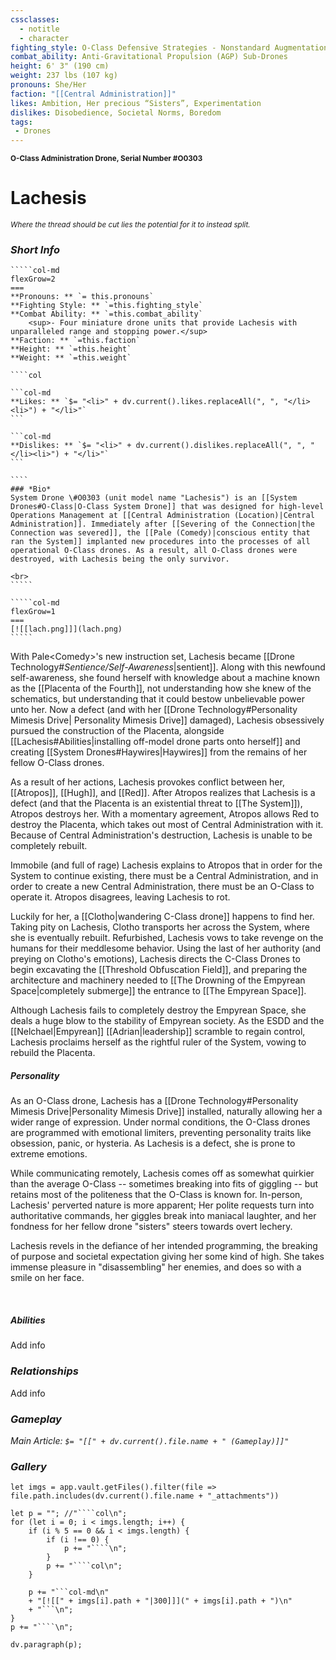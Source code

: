 ```yaml
---
cssclasses:
  - notitle
  - character
fighting_style: O-Class Defensive Strategies - Nonstandard Augmentations
combat_ability: Anti-Gravitational Propulsion (AGP) Sub-Drones
height: 6' 3" (190 cm)
weight: 237 lbs (107 kg)
pronouns: She/Her
faction: "[[Central Administration]]"
likes: Ambition, Her precious “Sisters”, Experimentation
dislikes: Disobedience, Societal Norms, Boredom
tags:
 - Drones
---
```

<sub>**O-Class Administration Drone, Serial Number \#O0303**</sub>
# Lachesis
<sup>*Where the thread should be cut lies the potential for it to instead split.*</sup>
### *Short Info*
``````col
`````col-md
flexGrow=2
===
**Pronouns: ** `= this.pronouns`
**Fighting Style: ** `=this.fighting_style`
**Combat Ability: ** `=this.combat_ability`
	<sup>- Four miniature drone units that provide Lachesis with unparalleled range and stopping power.</sup>
**Faction: ** `=this.faction`
**Height: ** `=this.height`
**Weight: ** `=this.weight`

````col

```col-md
**Likes: ** `$= "<li>" + dv.current().likes.replaceAll(", ", "</li><li>") + "</li>"`
```

```col-md
**Dislikes: ** `$= "<li>" + dv.current().dislikes.replaceAll(", ", "</li><li>") + "</li>"`
```

````
### *Bio*
System Drone \#O0303 (unit model name "Lachesis") is an [[System Drones#O-Class|O-Class System Drone]] that was designed for high-level Operations Management at [[Central Administration (Location)|Central Administration]]. Immediately after [[Severing of the Connection|the Connection was severed]], the [[Pale (Comedy)|conscious entity that ran the System]] implanted new procedures into the processes of all operational O-Class drones. As a result, all O-Class drones were destroyed, with Lachesis being the only survivor.

<br>
`````

`````col-md
flexGrow=1
===
[![[lach.png]]](lach.png)
`````

``````

With Pale\<Comedy>'s new instruction set, Lachesis became [[Drone Technology#*Sentience/Self-Awareness*|sentient]]. Along with this newfound self-awareness, she found herself with knowledge about a machine known as the [[Placenta of the Fourth]], not understanding how she knew of the schematics, but understanding that it could bestow unbelievable power unto her. Now a defect (and with her [[Drone Technology#Personality Mimesis Drive| Personality Mimesis Drive]] damaged), Lachesis obsessively pursued the construction of the Placenta, alongside [[Lachesis#Abilities|installing off-model drone parts onto herself]] and creating [[System Drones#Haywires|Haywires]] from the remains of her fellow O-Class drones. 

As a result of her actions, Lachesis provokes conflict between her, [[Atropos]], [[Hugh]], and [[Red]]. After Atropos realizes that Lachesis is a defect (and that the Placenta is an existential threat to [[The System]]), Atropos destroys her. With a momentary agreement, Atropos allows Red to destroy the Placenta, which takes out most of Central Administration with it. Because of Central Administration's destruction, Lachesis is unable to be completely rebuilt.

Immobile (and full of rage) Lachesis explains to Atropos that in order for the System to continue existing, there must be a Central Administration, and in order to create a new Central Administration, there must be an O-Class to operate it. Atropos disagrees, leaving Lachesis to rot.

Luckily for her, a [[Clotho|wandering C-Class drone]] happens to find her. Taking pity on Lachesis, Clotho transports her across the System, where she is eventually rebuilt. Refurbished, Lachesis vows to take revenge on the humans for their meddlesome behavior. Using the last of her authority (and preying on Clotho's emotions), Lachesis directs the C-Class Drones to begin excavating the [[Threshold Obfuscation Field]], and preparing the architecture and machinery needed to [[The Drowning of the Empyrean Space|completely submerge]] the entrance to [[The Empyrean Space]].

Although Lachesis fails to completely destroy the Empyrean Space, she deals a huge blow to the stability of Empyrean society. As the ESDD and the [[Nelchael|Empyrean]] [[Adrian|leadership]] scramble to regain control, Lachesis proclaims herself as the rightful ruler of the System, vowing to rebuild the Placenta.
<br>

##### ***Personality***
As an O-Class drone, Lachesis has a [[Drone Technology#Personality Mimesis Drive|Personality Mimesis Drive]] installed, naturally allowing her a wider range of expression. Under normal conditions, the O-Class drones are programmed with emotional limiters, preventing personality traits like obsession, panic, or hysteria. As Lachesis is a defect, she is prone to extreme emotions.

While communicating remotely, Lachesis comes off as somewhat quirkier than the average O-Class -- sometimes breaking into fits of giggling -- but retains most of the politeness that the O-Class is known for. In-person, Lachesis' perverted nature is more apparent; Her polite requests turn into authoritative commands, her giggles break into maniacal laughter, and her fondness for her fellow drone "sisters" steers towards overt lechery.

Lachesis revels in the defiance of her intended programming, the breaking of purpose and societal expectation giving her some kind of high. She takes immense pleasure in "disassembling" her enemies, and does so with a smile on her face.

<br>

##### ***Abilities***
Add info
<br>

### *Relationships*
Add info
<br>

### *Gameplay*
*Main Article:  `$= "[[" + dv.current().file.name + " (Gameplay)]]"`*
<br>

### ***Gallery***
```dataviewjs
let imgs = app.vault.getFiles().filter(file => file.path.includes(dv.current().file.name + "_attachments"))

let p = ""; //"````col\n";
for (let i = 0; i < imgs.length; i++) {
	if (i % 5 == 0 && i < imgs.length) {
		if (i !== 0) {
			p += "````\n";
		}
		p += "````col\n";
	}
	
	p += "```col-md\n"
	+ "[![[" + imgs[i].path + "|300]]](" + imgs[i].path + ")\n"
	+ "```\n";
}
p += "````\n";

dv.paragraph(p);
```